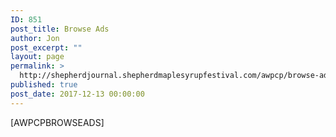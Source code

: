 ```yaml
---
ID: 851
post_title: Browse Ads
author: Jon
post_excerpt: ""
layout: page
permalink: >
  http://shepherdjournal.shepherdmaplesyrupfestival.com/awpcp/browse-ads
published: true
post_date: 2017-12-13 00:00:00
---
```

[AWPCPBROWSEADS]
